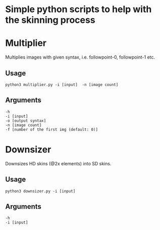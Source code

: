 # Simple python scripts to help with the skinning process

# Multiplier

Multiplies images with given syntax, i.e. followpoint-0, followpoint-1 etc.

## Usage

```
python3 multiplier.py -i [input]  -n [image count]
```
## Arguments
```
-h 
-i [input]
-o [output syntax]
-n [image count]
-f [number of the first img (default: 0)]
```

# Downsizer

Downsizes HD skins (@2x elements) into SD skins.

## Usage

```
python3 downsizer.py -i [input]
```
## Arguments
```
-h 
-i [input]
```
